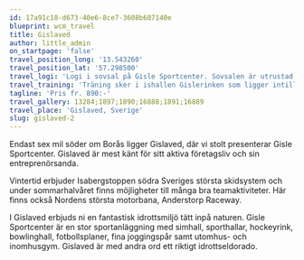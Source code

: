 ```yaml
---
id: 17a91c18-d673-40e6-8ce7-3608b607140e
blueprint: wcm_travel
title: Gislaved
author: little_admin
on_startpage: 'false'
travel_position_long: '13.543260'
travel_position_lat: '57.298500'
travel_logi: 'Logi i sovsal på Gisle Sportcenter. Sovsalen är utrustad med 15 våningssängar. WC i korridoren. Sällskapsrum med TV finns. Det finns teorilokal, kylskåp och kaffebryggare intill sovsalen som får lov att användas under vistelsen. Alternativt boende i 4-bäddsstugor inkl dusch/wc. Ni äter samtliga måltider på sportcentrets restaurang.'
travel_training: 'Träning sker i ishallen Gislerinken som ligger intill boendet. Gym finns mot tillägg.'
tagline: 'Pris fr. 890:-'
travel_gallery: 13284;1897;1890;16888;1891;16889
travel_place: 'Gislaved, Sverige'
slug: gislaved-2
---
```

<p>Endast sex mil söder om Borås ligger Gislaved, där vi stolt presenterar Gisle Sportcenter. Gislaved är mest känt för sitt aktiva företagsliv och sin entreprenörsanda.</p>
<p>Vintertid erbjuder Isabergstoppen södra Sveriges största skidsystem och under sommarhalvåret finns möjligheter till många bra teamaktiviteter. Här finns också Nordens största motorbana, Anderstorp Raceway.</p>
<p>I Gislaved erbjuds ni en fantastisk idrottsmiljö tätt inpå naturen. Gisle Sportcenter är en stor sportanläggning med simhall, sporthallar, hockeyrink, bowlinghall, fotbollsplaner, fina joggingspår samt utomhus- och inomhusgym. Gislaved är med andra ord ett riktigt idrottseldorado.</p>
